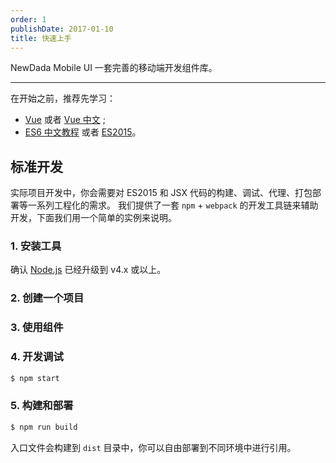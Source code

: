 ```yaml
---
order: 1
publishDate: 2017-01-10
title: 快速上手
---
```


NewDada Mobile UI 一套完善的移动端开发组件库。

---

在开始之前，推荐先学习：
- [Vue](https://vuejs.org/) 或者 [Vue 中文](https://vuefe.cn/) ;
- [ES6 中文教程](http://es6.ruanyifeng.com/) 或者 [ES2015](http://babeljs.io/docs/learn-es2015/)。


## 标准开发

实际项目开发中，你会需要对 ES2015 和 JSX 代码的构建、调试、代理、打包部署等一系列工程化的需求。
我们提供了一套 `npm` + `webpack` 的开发工具链来辅助开发，下面我们用一个简单的实例来说明。

### 1. 安装工具
确认 [Node.js](https://nodejs.org/en/) 已经升级到 v4.x 或以上。


### 2. 创建一个项目

### 3. 使用组件


### 4. 开发调试

```bash
$ npm start
```

### 5. 构建和部署

```bash
$ npm run build
```

入口文件会构建到 `dist` 目录中，你可以自由部署到不同环境中进行引用。
